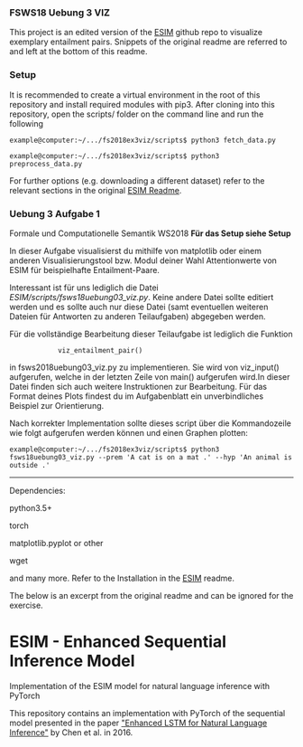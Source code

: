 ### FSWS18 Uebung 3 VIZ

This project is an edited version of the [ESIM](https://github.com/coetaur0/ESIM/) github repo to visualize exemplary entailment pairs.
Snippets of the original readme are referred to and left at the bottom of this readme.

### Setup
It is recommended to create a virtual environment in the root of this repository and install required modules with pip3.
After cloning into this repository, open the scripts/ folder on the command line and run the following
```
example@computer:~/.../fs2018ex3viz/scripts$ python3 fetch_data.py

example@computer:~/.../fs2018ex3viz/scripts$ python3 preprocess_data.py
```
For further options (e.g. downloading a different dataset) refer to the relevant sections in the original [ESIM Readme](https://github.com/coetaur0/ESIM/).



### Uebung 3 Aufgabe 1
Formale und Computationelle Semantik WS2018
**Für das Setup siehe Setup**

In dieser Aufgabe visualisierst du mithilfe von matplotlib oder einem anderen Visualisierungstool bzw. Modul deiner Wahl Attentionwerte von ESIM für beispielhafte Entailment-Paare.

Interessant ist für uns lediglich die Datei *ESIM/scripts/fsws18uebung03_viz.py*. Keine andere Datei sollte editiert werden
und es sollte auch nur diese Datei (samt eventuellen weiteren Dateien für Antworten zu anderen Teilaufgaben) abgegeben werden. 

Für die vollständige Bearbeitung dieser Teilaufgabe ist lediglich die Funktion
				
				viz_entailment_pair()
in fsws2018uebung03_viz.py zu implementieren. Sie wird von viz_input() aufgerufen, welche in der letzten Zeile von main() aufgerufen wird.In dieser Datei finden sich auch weitere Instruktionen zur Bearbeitung.
Für das Format deines Plots findest du im Aufgabenblatt ein unverbindliches Beispiel zur Orientierung.

Nach korrekter Implementation sollte dieses script über die Kommandozeile wie folgt aufgerufen werden können und einen Graphen plotten:
```
example@computer:~/.../fs2018ex3viz/scripts$ python3 fsws18uebung03_viz.py --prem 'A cat is on a mat .' --hyp 'An animal is outside .'
```
-------------
Dependencies:

python3.5+

torch

matplotlib.pyplot or other

wget

and many more. Refer to the Installation in the [ESIM](https://github.com/coetaur0/ESIM/) readme.

The below is an excerpt from the original readme and can be ignored for the exercise.

# ESIM - Enhanced Sequential Inference Model
Implementation of the ESIM model for natural language inference with PyTorch

This repository contains an implementation with PyTorch of the sequential model presented in the paper 
["Enhanced LSTM for Natural Language Inference"](https://arxiv.org/pdf/1609.06038.pdf) by Chen et al. in 2016.
